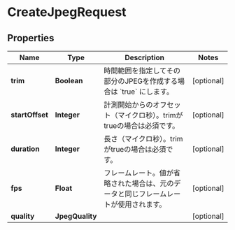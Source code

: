 

# CreateJpegRequest


## Properties

| Name | Type | Description | Notes |
|------------ | ------------- | ------------- | -------------|
|**trim** | **Boolean** | 時間範囲を指定してその部分のJPEGを作成する場合は &#x60;true&#x60; にします。 |  [optional] |
|**startOffset** | **Integer** | 計測開始からのオフセット（マイクロ秒）。trimがtrueの場合は必須です。 |  [optional] |
|**duration** | **Integer** | 長さ（マイクロ秒）。trimがtrueの場合は必須です。 |  [optional] |
|**fps** | **Float** | フレームレート。値が省略された場合は、元のデータと同じフレームレートが使用されます。 |  [optional] |
|**quality** | **JpegQuality** |  |  [optional] |



